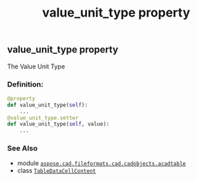 ﻿---
title: value_unit_type property
second_title: Aspose.CAD for Python via .NET API References
description: 
type: docs
weight: 150
url: /python-net/aspose.cad.fileformats.cad.cadobjects.acadtable/tabledatacellcontent/value_unit_type/
is_root: false
---

## value_unit_type property


The Value Unit Type
### Definition:
```python
@property
def value_unit_type(self):
    ...
@value_unit_type.setter
def value_unit_type(self, value):
    ...
```

### See Also
* module [`aspose.cad.fileformats.cad.cadobjects.acadtable`](../../)
* class [`TableDataCellContent`](/cad/python-net/aspose.cad.fileformats.cad.cadobjects.acadtable/tabledatacellcontent)
